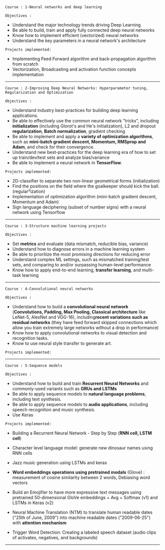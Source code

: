 
`Course : 1-Neural networks and deep learning` 

`Objectives :`
- Understand the major technology trends driving Deep Learning
- Be able to build, train and apply fully connected deep neural networks 
- Know how to implement efficient (vectorized) neural networks
- Understand the key parameters in a neural network's architecture

`Projects implemented:`
- Implementing Feed Forward algorithm and back-propagation algorithm from scratch
- Vectorization, Broadcasting and activation function concepts implementation
***

`Course : 2-Improving Deep Neural Networks: Hyperparameter tuning, Regularization and Optimization`	

`Objectives :`
- Understand industry best-practices for building deep learning applications. 
- Be able to effectively use the common neural network "tricks", including **initialization** (including Glorot's and He's initialization), L2 and dropout **regularization**, **Batch normalization**, gradient checking 
- Be able to implement and apply a **variety of optimization algorithms**, such as **mini-batch gradient descent, Momentum, RMSprop and Adam**, and check for their convergence. 
- Understand new best-practices for the deep learning era of how to set up train/dev/test sets and analyze bias/variance
- Be able to implement a neural network in **TensorFlow**.	

`Projects implemented:`
- 2D-classifier to separate two non-linear geometrical forms 
(initialization)
- Find the positions on the field where the goalkeeper should kick the ball.
(regular²ization)
- Implementation of optimization algorithm (mini-batch gradient descent, Momentum and Adam)
- Sign language deciphering (subset of number signs) with a neural network using Tensorflow
***


`Course : 3-Structure machine learning projects`	

`Objectives :`
- Set **metrics** and evaluate (data mismatch, reducible bias, variance)
- Understand how to diagnose errors in a machine learning system 
- Be able to prioritize the most promising directions for reducing error
- Understand complex ML settings, such as mismatched training/test sets, and comparing to and/or surpassing human-level performance
- Know how to apply end-to-end learning, **transfer learning**, and multi-task learning	
***

`Course : 4-Convolutional neural networks`

`Objectives :`
- Understand how to build a **convolutional neural network** (**Convolutions, Padding, Max Pooling, Classical architecture** like LeNet-5, AlexNet and VGG-16), including**recent variations such as residual networks** (they have feed forward skipped connections which allow you train extremely large networks without a drop in performance)
- Know how to apply convolutional networks to visual detection and recognition tasks.
- Know to use neural style transfer to generate art.	

`Projects implemented:`
***

`Course : 5-Sequence models`

`Objectives :`
- Understand how to build and train **Recurrent Neural Networks** and commonly-used variants such as **GRUs and LSTMs** 
- Be able to apply sequence models to **natural language problems**, including text synthesis. 
- Be able to apply sequence models to **audio applications**, including speech recognition and music synthesis.
- Use Keras	

`Projects implemented:`
- Building a Recurrent Neural Network - Step by Step (**RNN cell, LSTM cell**) 
- Character level language model: generate new dinosaur names using RNN cells
- Jazz music generation using LSTMs and keras
- **Word embeddings operations using pretrained modals** (Glove) : measurement of cosine similarity between 2 words,  Debiasing word vectors
- Build an Emojifier to have more expressive text messages using pretrained 50-dimensional GloVe embeddings + Avg + Softmax (v1) and LSTMs in Keras (v2)
- Neural Machine Translation (NTM) to translate human readable dates ("25th of June, 2009") into machine readable dates ("2009-06-25") with **attention mechanism**

- Trigger Word Detection: Creating a labeled speech dataset (audio clips of activates, negatives, and backgrounds)


***
